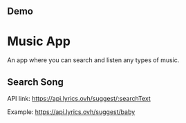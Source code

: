 ## Demo


# Music App

An app where you can search and listen any types of music.

## Search Song

API link: https://api.lyrics.ovh/suggest/:searchText

Example: https://api.lyrics.ovh/suggest/baby


